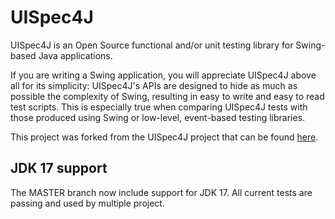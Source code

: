 # UISpec4J

UISpec4J is an Open Source functional and/or unit testing library for Swing-based Java applications.

If you are writing a Swing application, you will appreciate UISpec4J above all for its simplicity: UISpec4J's APIs are 
designed to hide as much as possible the complexity of Swing, resulting in easy to write and easy to read test scripts. 
This is especially true when comparing UISpec4J tests with those produced using Swing or low-level, event-based 
testing libraries.

This project was forked from the UISpec4J project that can be found [here](https://github.com/UISpec4J/UISpec4J).

## JDK 17 support

The MASTER branch now include support for JDK 17. All current tests are passing and used by multiple project. 
